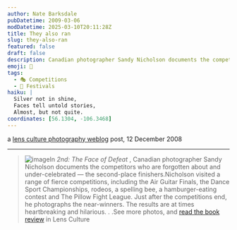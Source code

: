 ```yaml
---
author: Nate Barksdale
pubDatetime: 2009-03-06
modDatetime: 2025-03-10T20:11:28Z
title: They also ran
slug: they-also-ran
featured: false
draft: false
description: Canadian photographer Sandy Nicholson documents the competitors who are forgotten about and under-celebrated — the second-place finishers.
emoji: 🥈
tags:
  - 🎭 Competitions
  - 🎉 Festivals
haiku: |
  Silver not in shine,  
  Faces tell untold stories,  
  Almost, but not quite.
coordinates: [56.1304, -106.3468]
---
```


a [lens culture photography weblog](http://www.lensculture.com/webloglc/mt_files/archives/2008/12/2nd-the-faces-of-defeat-a-phot.html) post, 12 December 2008

---

> ![image](http://culture-making.com/media/2nd-cover.jpg)In _2nd: The Face of Defeat_ , Canadian photographer Sandy Nicholson documents the competitors who are forgotten about and under-celebrated — the second-place finishers.Nicholson visited a range of fierce competitions, including the Air Guitar Finals, the Dance Sport Championships, rodeos, a spelling bee, a hamburger-eating contest and The Pillow Fight League. Just after the competitions end, he photographs the near-winners. The results are at times heartbreaking and hilarious. . .See more photos, and [read the book review](http://web.archive.org/web/20130716063743/http://www.lensculture.com:80/nicholson2.html) in Lens Culture
